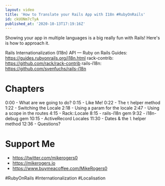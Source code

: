 ```yaml
---
layout: video
title: 'How to Translate your Rails App with I18n #RubyOnRails'
id: ckUONm7cTyA
published_at: '2020-10-13T17:19:16Z'
---
```

Showing your app in multiple languages is a big really fun with Rails! Here's is how to approach it.

Rails Internationalization (I18n) API — Ruby on Rails Guides: https://guides.rubyonrails.org/i18n.html
rack-contrib: https://github.com/rack/rack-contrib
rails-i18n: https://github.com/svenfuchs/rails-i18n

# Chapters

0:00 - What are we going to do?
0:15 - Like Me!
0:22 - The `t` helper method
1:22 - Switching the Locale
2:18 - Using a param for the locale
2:47 - Using a scope in the routes
4:15 - Rack::Locale
8:15 - rails-i18n gem
9:32 - i18n-debug gem
10:15 - ActiveRecord Locales
11:30 - Dates & the `l` helper method
12:36 - Questions?

# Support Me

- https://twitter.com/mikerogers0
- https://mikerogers.io
- https://www.buymeacoffee.com/MikeRogers0

#RubyOnRails
#Internationalization
#Localisation